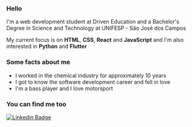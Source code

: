 ### Hello

I'm a web development student at Driven Education and a Bachelor's Degree in Science and Technology at UNIFESP - São José dos Campos

My current focus is on **HTML**, **CSS**, **React** and **JavaScript** and I'm also interested in **Python** and **Flutter**

### Some facts about me

- I worked in the chemical industry for approximately 10 years
- I got to know the software development career and fell in love
- I'm a bass player and I love motorsport

### You can find me too


[![Linkedin Badge](https://img.shields.io/badge/-LinkedIn-blue?style=flat-square&logo=Linkedin&logoColor=white&link=https://www.linkedin.com/in/ruda-rabello-da-silva/)](https://www.linkedin.com/in/ruda-rabello-da-silva//)
